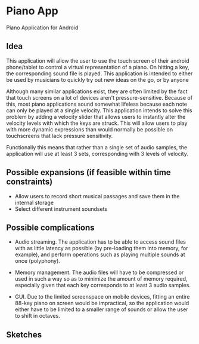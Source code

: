 # Piano App
Piano Application for Android

## Idea 

This application will allow the user to use the touch screen of their android phone/tablet to control a virtual representation
of a piano. On hitting a key, the corresponding sound file is played. This application is intended to either be used by musicians
to quickly try out new ideas on the go, or by anyone 

Although many similar applications exist, they are often limited by the fact that touch screens on a lot of devices aren't
pressure-sensitive. Because of this, most piano applications sound somewhat lifeless because each note can only be played at a
single velocity. This application intends to solve this problem by adding a velocity slider that allows users to instantly alter
the velocity levels with which the keys are struck. This will allow users to play with more dynamic expressions 
than would normally be possible on touchscreens that lack pressure sensitivity.

Functionally this means that rather than a single set of audio samples, the application will use at least 3 sets, corresponding with 3 levels of velocity.

## Possible expansions (if feasible within time constraints)

- Allow users to record short musical passages and save them in the internal storage
- Select different instrument soundsets



## Possible complications
- Audio streaming. The application has to be able to access sound files with as little latency as possible (by pre-loading them into memory, for example), and perform operations such as playing multiple sounds at once (polyphony). 

- Memory management. The audio files will have to be compressed or used in such a way so as to minimize the amount of memory required, especially given that each key corresponds to at least 3 audio samples.

- GUI. Due to the limited screenspace on mobile devices, fitting an entire 88-key piano on screen would be impractical, so the application would either have to be limited to a smaller range of sounds or allow the user to shift in octaves.


## Sketches
